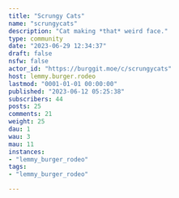 ```yaml
---
title: "Scrungy Cats" 
name: "scrungycats"
description: "Cat making *that* weird face."
type: community
date: "2023-06-29 12:34:37"
draft: false
nsfw: false
actor_id: "https://burggit.moe/c/scrungycats"
host: lemmy.burger.rodeo
lastmod: "0001-01-01 00:00:00"
published: "2023-06-12 05:25:38"
subscribers: 44
posts: 25
comments: 21
weight: 25
dau: 1
wau: 3
mau: 11
instances:
- "lemmy_burger_rodeo"
tags: 
- "lemmy_burger_rodeo"

---
```

